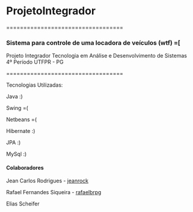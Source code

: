 <h1>ProjetoIntegrador</h1>
==================================
<h3>Sistema para controle de uma locadora de veículos (wtf) =[</h3>

Projeto Integrador 
Tecnologia em Análise e Desenvolvimento de Sistemas
4º Período
UTFPR - PG

==================================

<p>Tecnologias Utilizadas:</p>
<p>Java :)</p>
<p>Swing =( </p>
<p>Netbeans =( </p>
<p>Hibernate :) </p>
<p>JPA :)</p>
<p>MySql :)</p>


<h4>Colaboradores</h4>
<p>Jean Carlos Rodrigues - <a href="https://github.com/jeanrock">jeanrock</a></p>
<p>Rafael Fernandes Siqueira - <a href="https://github.com/rafaelbrpg">rafaelbrpg</a></p>
<p>Elias Scheifer</p>
